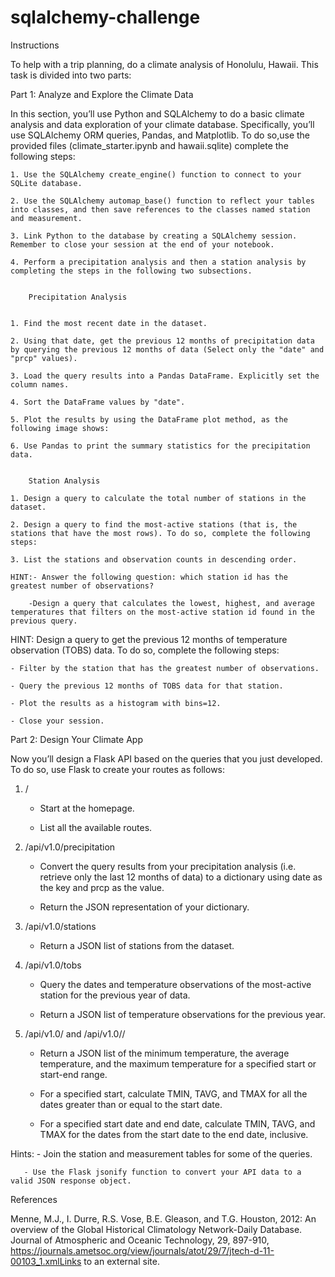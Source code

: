 # sqlalchemy-challenge

Instructions

To help with a trip planning, do a climate analysis of Honolulu, Hawaii. This task is divided into two parts:


Part 1: Analyze and Explore the Climate Data

In this section, you’ll use Python and SQLAlchemy to do a basic climate analysis and data exploration of your climate database. Specifically, you’ll use SQLAlchemy ORM queries, Pandas, and Matplotlib. To do so,use the provided files (climate_starter.ipynb and hawaii.sqlite) complete the following steps:


    1. Use the SQLAlchemy create_engine() function to connect to your SQLite database.

    2. Use the SQLAlchemy automap_base() function to reflect your tables into classes, and then save references to the classes named station and measurement.

    3. Link Python to the database by creating a SQLAlchemy session. Remember to close your session at the end of your notebook.

    4. Perform a precipitation analysis and then a station analysis by completing the steps in the following two subsections.

        
        Precipitation Analysis


    1. Find the most recent date in the dataset.

    2. Using that date, get the previous 12 months of precipitation data by querying the previous 12 months of data (Select only the "date" and "prcp" values).

    3. Load the query results into a Pandas DataFrame. Explicitly set the column names.

    4. Sort the DataFrame values by "date".

    5. Plot the results by using the DataFrame plot method, as the following image shows:

    6. Use Pandas to print the summary statistics for the precipitation data.

       
        Station Analysis

    1. Design a query to calculate the total number of stations in the dataset.

    2. Design a query to find the most-active stations (that is, the stations that have the most rows). To do so, complete the following steps:

    3. List the stations and observation counts in descending order.

    HINT:- Answer the following question: which station id has the greatest number of observations?

        -Design a query that calculates the lowest, highest, and average temperatures that filters on the most-active station id found in the previous query.

HINT: Design a query to get the previous 12 months of temperature observation (TOBS) data. To do so, complete the following steps:

    - Filter by the station that has the greatest number of observations.

    - Query the previous 12 months of TOBS data for that station.

    - Plot the results as a histogram with bins=12. 

    - Close your session.



Part 2: Design Your Climate App

Now you’ll design a Flask API based on the queries that you just developed. To do so, use Flask to create your routes as follows:

1.  /

    - Start at the homepage.

    - List all the available routes.

2.  /api/v1.0/precipitation

    - Convert the query results from your precipitation analysis (i.e. retrieve only the last 12 months of data) to a dictionary using date as the key and prcp as the value.

    - Return the JSON representation of your dictionary.

3.  /api/v1.0/stations

    - Return a JSON list of stations from the dataset.

4.  /api/v1.0/tobs

    - Query the dates and temperature observations of the most-active station for the previous year of data.

    - Return a JSON list of temperature observations for the previous year.

5.  /api/v1.0/<start> and /api/v1.0/<start>/<end>

    - Return a JSON list of the minimum temperature, the average temperature, and the maximum temperature for a specified start or start-end range.

    - For a specified start, calculate TMIN, TAVG, and TMAX for all the dates greater than or equal to the start date.

    - For a specified start date and end date, calculate TMIN, TAVG, and TMAX for the dates from the start date to the end date, inclusive.

Hints: - Join the station and measurement tables for some of the queries.

       - Use the Flask jsonify function to convert your API data to a valid JSON response object.




References

Menne, M.J., I. Durre, R.S. Vose, B.E. Gleason, and T.G. Houston, 2012: An overview of the Global Historical Climatology Network-Daily Database. Journal of Atmospheric and Oceanic Technology, 29, 897-910, https://journals.ametsoc.org/view/journals/atot/29/7/jtech-d-11-00103_1.xmlLinks to an external site.
